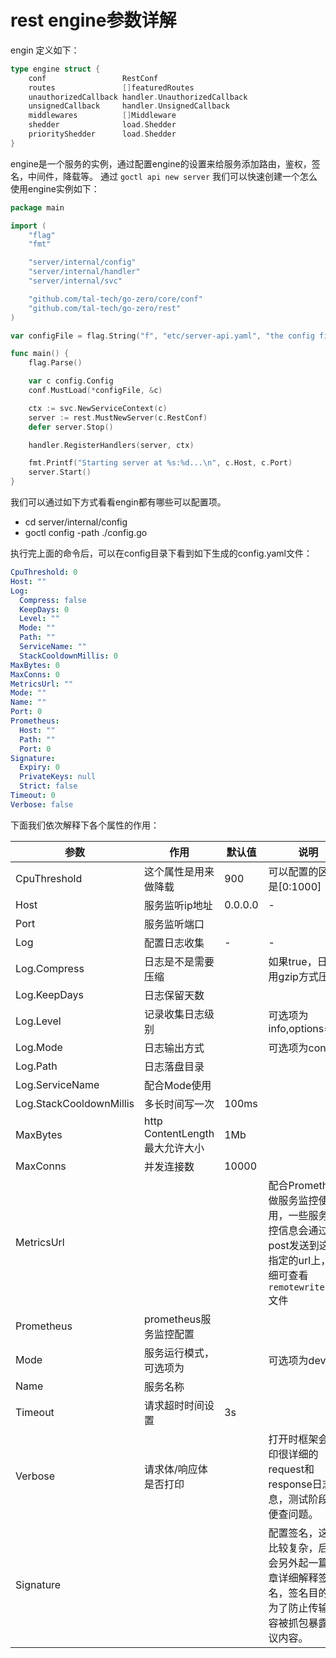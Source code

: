 # rest engine参数详解

engin 定义如下：
```go
type engine struct {
	conf                 RestConf
	routes               []featuredRoutes
	unauthorizedCallback handler.UnauthorizedCallback
	unsignedCallback     handler.UnsignedCallback
	middlewares          []Middleware
	shedder              load.Shedder
	priorityShedder      load.Shedder
}
```
engine是一个服务的实例，通过配置engine的设置来给服务添加路由，鉴权，签名，中间件，降载等。
通过 `goctl api new server` 我们可以快速创建一个怎么使用engine实例如下：
```go
package main

import (
	"flag"
	"fmt"

	"server/internal/config"
	"server/internal/handler"
	"server/internal/svc"

	"github.com/tal-tech/go-zero/core/conf"
	"github.com/tal-tech/go-zero/rest"
)

var configFile = flag.String("f", "etc/server-api.yaml", "the config file")

func main() {
	flag.Parse()

	var c config.Config
	conf.MustLoad(*configFile, &c)

	ctx := svc.NewServiceContext(c)
	server := rest.MustNewServer(c.RestConf)
	defer server.Stop()

	handler.RegisterHandlers(server, ctx)

	fmt.Printf("Starting server at %s:%d...\n", c.Host, c.Port)
	server.Start()
}

```


我们可以通过如下方式看看engin都有哪些可以配置项。

- cd server/internal/config
- goctl config -path ./config.go

执行完上面的命令后，可以在config目录下看到如下生成的config.yaml文件：
```yaml
CpuThreshold: 0
Host: ""
Log:
  Compress: false
  KeepDays: 0
  Level: ""
  Mode: ""
  Path: ""
  ServiceName: ""
  StackCooldownMillis: 0
MaxBytes: 0
MaxConns: 0
MetricsUrl: ""
Mode: ""
Name: ""
Port: 0
Prometheus:
  Host: ""
  Path: ""
  Port: 0
Signature:
  Expiry: 0
  PrivateKeys: null
  Strict: false
Timeout: 0
Verbose: false
```
下面我们依次解释下各个属性的作用：



| 参数 | 作用 | 默认值 | 说明 |
| --- | --- | --- | --- |
| CpuThreshold | 这个属性是用来做降载 | 900 | 可以配置的区间是[0:1000] |
| Host | 服务监听ip地址 | 0.0.0.0 | - |
| Port | 服务监听端口 |  |  |
| Log | 配置日志收集 | - | - |
| Log.Compress | 日志是不是需要压缩 |  | 如果true，日志会用gzip方式压缩 |
| Log.KeepDays | 日志保留天数 |  |  |
| Log.Level | 记录收集日志级别 |  | 可选项为info,options=info |
| Log.Mode | 日志输出方式 |  | 可选项为console |
| Log.Path | 日志落盘目录 |  |  |
| Log.ServiceName | 配合Mode使用 |  |  |
| Log.StackCooldownMillis | 多长时间写一次 | 100ms |  |
| MaxBytes | http ContentLength 最大允许大小 | 1Mb |  |
| MaxConns | 并发连接数 | 10000 |  |
| MetricsUrl |  |  | 配合Prometheus做服务监控使用，一些服务监控信息会通过post发送到这个指定的url上，详细可查看 `remotewriter.go` 文件 |
| Prometheus | prometheus服务监控配置 |  |  |
| Mode | 服务运行模式，可选项为 |  | 可选项为dev |
| Name | 服务名称 |  |  |
| Timeout | 请求超时时间设置 | 3s |  |
| Verbose | 请求体/响应体是否打印 |  | 打开时框架会打印很详细的request和response日志信息，测试阶段方便查问题。 |
| Signature |  |  | 配置签名，这个比较复杂，后续会另外起一篇文章详细解释签名，签名目的是为了防止传输内容被抓包暴露协议内容。 |


<Vssue title="restengine" />

